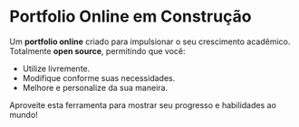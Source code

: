# Portfolio Online em Construção

Um **portfolio online** criado para impulsionar o seu crescimento acadêmico. Totalmente **open source**, permitindo que você:

- Utilize livremente.
- Modifique conforme suas necessidades.
- Melhore e personalize da sua maneira.

Aproveite esta ferramenta para mostrar seu progresso e habilidades ao mundo!
